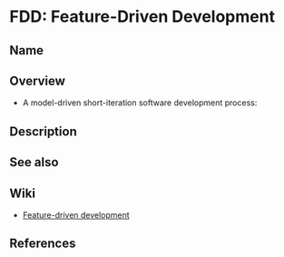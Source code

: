 # FDD: Feature-Driven Development

## Name

## Overview
- A model-driven short-iteration software development process:

## Description

## See also

## Wiki
- [Feature-driven development](https://en.wikipedia.org/wiki/Feature-driven_development)

## References
